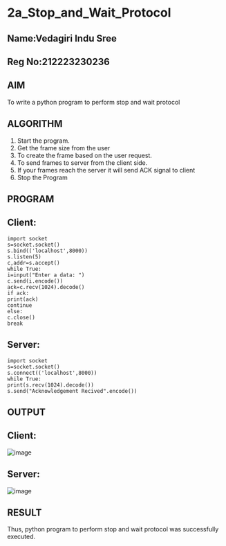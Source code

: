 # 2a_Stop_and_Wait_Protocol
## Name:Vedagiri Indu Sree
## Reg No:212223230236
## AIM 
To write a python program to perform stop and wait protocol
## ALGORITHM
1. Start the program.
2. Get the frame size from the user
3. To create the frame based on the user request.
4. To send frames to server from the client side.
5. If your frames reach the server it will send ACK signal to client
6. Stop the Program
## PROGRAM
## Client:
```
import socket
s=socket.socket()
s.bind(('localhost',8000))
s.listen(5)
c,addr=s.accept()
while True:
i=input("Enter a data: ")
c.send(i.encode())
ack=c.recv(1024).decode()
if ack:
print(ack)
continue
else:
c.close()
break
```
## Server:
```
import socket
s=socket.socket()
s.connect(('localhost',8000))
while True:
print(s.recv(1024).decode())
s.send("Acknowledgement Recived".encode())
```
## OUTPUT
## Client:
![image](https://github.com/NaliniG007/2a_Stop_and_Wait_Protocol/assets/149366776/56e6f0ac-4a34-4ea1-ba1d-c7e37aa28677)
## Server:
![image](https://github.com/NaliniG007/2a_Stop_and_Wait_Protocol/assets/149366776/4806ea5d-d7a6-43e1-ba1e-4231ce5df322)
## RESULT
Thus, python program to perform stop and wait protocol was successfully executed.
